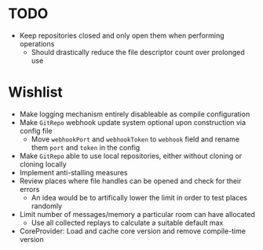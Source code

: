 # TODO

* Keep repositories closed and only open them when performing operations
  * Should drastically reduce the file descriptor count over prolonged use

# Wishlist
* Make logging mechanism entirely disableable as compile configuration
* Make `GitRepo` webhook update system optional upon construction via config file
  * Move `webhookPort` and `webhookToken` to `webhook` field and rename them `port` and `token` in the config
* Make `GitRepo` able to use local repositories, either without cloning or cloning locally
* Implement anti-stalling measures
* Review places where file handles can be opened and check for their errors
  * An idea would be to artifically lower the limit in order to test places randomly
* Limit number of messages/memory a particular room can have allocated
  * Use all collected replays to calculate a suitable default max
* CoreProvider: Load and cache core version and remove compile-time version
